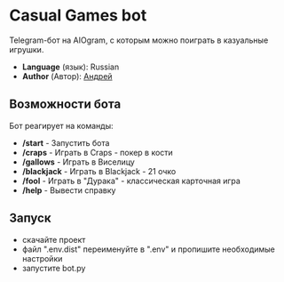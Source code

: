 # Casual Games bot

Telegram-бот на AIOgram, с которым можно поиграть в казуальные игрушки.
- **Language** (язык): Russian
- **Author** (Автор): [Андрей](https://t.me/tov_stalin)


## Возможности бота
Бот реагирует на команды:
- **/start** - Запустить бота
- **/craps** - Играть в Craps - покер в кости
- **/gallows** - Играть в Виселицу
- **/blackjack** - Играть в Blackjack - 21 очко
- **/fool** - Играть в "Дурака" - классическая карточная игра
- **/help** - Вывести справку

## Запуск
- скачайте проект
- файл ".env.dist" переименуйте в ".env" и пропишите необходимые настройки
- запустите bot.py
